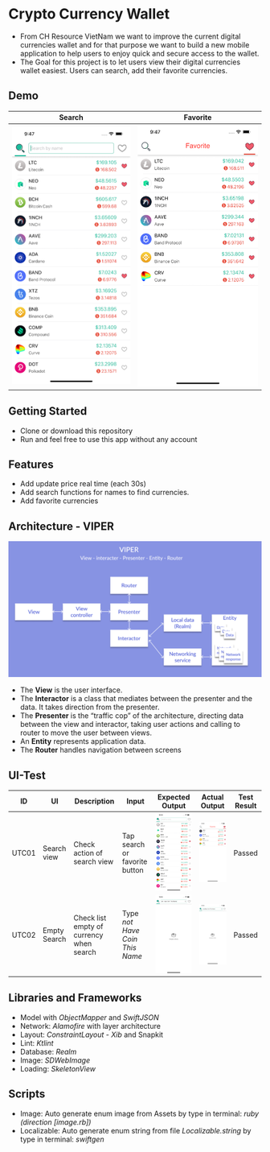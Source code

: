 # Crypto Currency Wallet
- From CH Resource VietNam we want to improve the current digital currencies wallet and for that purpose we want to build a new mobile application to help users to enjoy quick and secure access to the wallet.
- The Goal for this project is to let users view their digital currencies wallet easiest. Users can search, add their favorite currencies.

## Demo
| Search | Favorite |
|-----|-----|
|![home](Crypto_Currency_Wallet/doc/img/search_page.png)|![home](Crypto_Currency_Wallet/doc/img/favorite_page.png)|

## Getting Started

- Clone or download this repository
- Run and feel free to use this app without any account

## Features

- Add update price real time (each 30s)
- Add search functions for names to find currencies.
- Add favorite currencies

## Architecture - VIPER

![architecture](Crypto_Currency_Wallet/doc/img/viper_architecture.png)

- The **View** is the user interface.
- The **Interactor** is a class that mediates between the presenter and the data. It takes direction from the presenter.
- The **Presenter** is the “traffic cop” of the architecture, directing data between the view and interactor, taking user actions and calling to router to move the user between views.
- An **Entity** represents application data.
- The **Router** handles navigation between screens

## UI-Test

| ID | UI | Description | Input | Expected Output | Actual Output | Test Result |
| ------------- | ------------- | ------------- |  ------------- | ------------- |  ------------- | ------------- |
| UTC01 | Search view |  Check action of search view | Tap search or favorite button | ![search_view](Crypto_Currency_Wallet/doc/img/search_button.png) | ![search_view](Crypto_Currency_Wallet/doc/img/favorite_button.png) | Passed | 
| UTC02 | Empty Search |  Check list empty of currency when search | Type *not Have Coin This Name* | ![empty_data](Crypto_Currency_Wallet/doc/img/empty_data.png) | ![empty_data](Crypto_Currency_Wallet/doc/img/empty_data.png) | Passed |

## Libraries and Frameworks
- Model with *ObjectMapper* and *SwiftJSON*
- Network: *Alamofire* with layer architecture
- Layout: *ConstraintLayout - Xib* and Snapkit
- Lint: *Ktlint*
- Database: *Realm*
- Image: *SDWebImage*
- Loading: *SkeletonView*

## Scripts
- Image: Auto generate enum image from Assets by type in terminal: *ruby (direction [image.rb])*
- Localizable: Auto generate enum string from file *Localizable.string* by type in terminal: *swiftgen*
